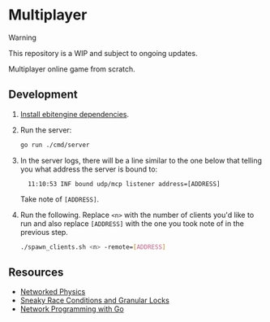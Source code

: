 # Multiplayer

> [!WARNING]
>
> This repository is a WIP and subject to ongoing updates.

Multiplayer online game from scratch.

## Development

1. [Install ebitengine dependencies][ebitengine_install].

2. Run the server:

   ```bash
   go run ./cmd/server
   ```

3. In the server logs, there will be a line similar to the one below that
   telling you what address the server is bound to:

   ```
	 11:10:53 INF bound udp/mcp listener address=[ADDRESS]
	 ```

	 Take note of `[ADDRESS]`.

3. Run the following. Replace `<n>` with the number of clients you'd like to
   run and also replace `[ADDRESS]` with the one you took note of in the
   previous step.

   ```bash
   ./spawn_clients.sh <n> -remote=[ADDRESS]
   ```

[ebitengine_install]: https://ebitengine.org/en/documents/install

## Resources

- [Networked Physics](https://gafferongames.com/categories/networked-physics)
- [Sneaky Race Conditions and Granular Locks](https://blogtitle.github.io/sneaky-race-conditions-and-granular-locks)
- [Network Programming with Go](https://www.amazon.com/Network-Programming-Go-Adam-Woodbeck/dp/1718500882)
